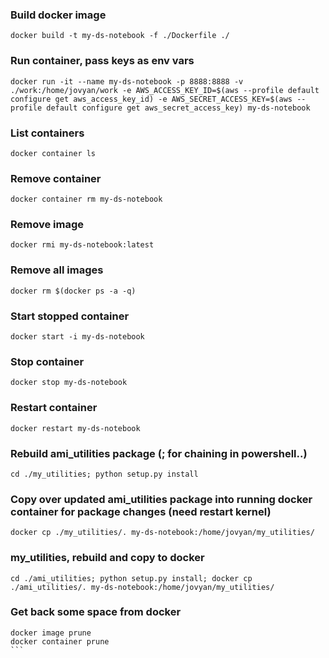 ### Build docker image
```
docker build -t my-ds-notebook -f ./Dockerfile ./
```

### Run container, pass keys as env vars
```
docker run -it --name my-ds-notebook -p 8888:8888 -v ./work:/home/jovyan/work -e AWS_ACCESS_KEY_ID=$(aws --profile default configure get aws_access_key_id) -e AWS_SECRET_ACCESS_KEY=$(aws --profile default configure get aws_secret_access_key) my-ds-notebook
```

### List containers
```
docker container ls
```

### Remove container
```
docker container rm my-ds-notebook
```

### Remove image
```
docker rmi my-ds-notebook:latest
```

### Remove all images
```
docker rm $(docker ps -a -q)
```

### Start stopped container
```
docker start -i my-ds-notebook
```

### Stop container
```
docker stop my-ds-notebook
```

### Restart container
```
docker restart my-ds-notebook
```

### Rebuild ami_utilities package (; for chaining in powershell..)
```
cd ./my_utilities; python setup.py install
```

### Copy over updated ami_utilities package into running docker container for package changes (need restart kernel)
```
docker cp ./my_utilities/. my-ds-notebook:/home/jovyan/my_utilities/
```

### my_utilities, rebuild and copy to docker
```
cd ./ami_utilities; python setup.py install; docker cp ./ami_utilities/. my-ds-notebook:/home/jovyan/my_utilities/
```

### Get back some space from docker
````
docker image prune
docker container prune
```